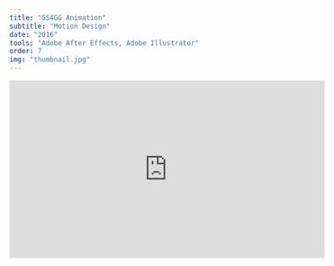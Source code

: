 ```yaml
---
title: "GS4GG Animation"
subtitle: "Motion Design"
date: "2016"
tools: "Adobe After Effects, Adobe Illustrator"
order: 7
img: "thumbnail.jpg"
---
```


<iframe     
    width="560" 
    height="315" 
    src="https://www.youtube.com/embed/nj1BwBrMfAU?controls=0&rel=0" 
    frameborder="0" 
    allow="accelerometer; encrypted-media; gyroscope; picture-in-picture" 
    allowfullscreen 
></iframe>
